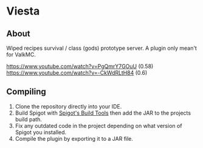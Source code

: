 # Viesta

## About
Wiped recipes survival / class (gods) prototype server. A plugin only mean't for ValkMC.

https://www.youtube.com/watch?v=PgQmrY7GOuU (0.58)  
https://www.youtube.com/watch?v=-CkWdRLtH84 (0.6)  

## Compiling
1. Clone the repository directly into your IDE.
2. Build Spigot with [Spigot's Build Tools](https://www.spigotmc.org/wiki/buildtools/) then add the JAR to the projects build path.
3. Fix any outdated code in the project depending on what version of Spigot you installed.
4. Compile the plugin by exporting it to a JAR file.
